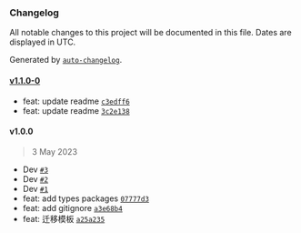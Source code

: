 ### Changelog

All notable changes to this project will be documented in this file. Dates are displayed in UTC.

Generated by [`auto-changelog`](https://github.com/CookPete/auto-changelog).

#### [v1.1.0-0](https://github.com/binghuis/create-hotpot/compare/v1.0.0...v1.1.0-0)

- feat: update readme [`c3edff6`](https://github.com/binghuis/create-hotpot/commit/c3edff6632bad01a306b703eb6dbfa44b8142f83)
- feat: update readme [`3c2e138`](https://github.com/binghuis/create-hotpot/commit/3c2e13876d63e505f6a8a6d147e1e2f6713699de)

#### v1.0.0

> 3 May 2023

- Dev [`#3`](https://github.com/binghuis/create-hotpot/pull/3)
- Dev [`#2`](https://github.com/binghuis/create-hotpot/pull/2)
- Dev [`#1`](https://github.com/binghuis/create-hotpot/pull/1)
- feat: add types packages [`07777d3`](https://github.com/binghuis/create-hotpot/commit/07777d37761efd2acc5355369885554b922c7ad6)
- feat: add gitignore [`a3e68b4`](https://github.com/binghuis/create-hotpot/commit/a3e68b4e80376e8dcce43d7cfe29c0e40056468b)
- feat: 迁移模板 [`a25a235`](https://github.com/binghuis/create-hotpot/commit/a25a2358617a52762fa3e3b62faaf38430f6eb54)
